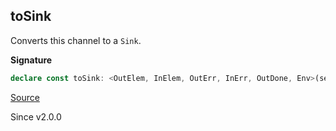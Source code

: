 ## toSink

Converts this channel to a `Sink`.

**Signature**

```ts
declare const toSink: <OutElem, InElem, OutErr, InErr, OutDone, Env>(self: Channel<Chunk.Chunk<OutElem>, Chunk.Chunk<InElem>, OutErr, InErr, OutDone, unknown, Env>) => Sink.Sink<OutDone, InElem, OutElem, OutErr, Env>
```

[Source](https://github.com/Effect-TS/effect/tree/main/packages/effect/src/Channel.ts#L2097)

Since v2.0.0